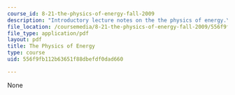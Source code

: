 ```yaml
---
course_id: 8-21-the-physics-of-energy-fall-2009
description: "Introductory lecture notes on the the physics of energy.\r\n"
file_location: /coursemedia/8-21-the-physics-of-energy-fall-2009/556f9fb112b63651f88dbefdf0dad660_MIT8_21s09_lec01.pdf
file_type: application/pdf
layout: pdf
title: The Physics of Energy
type: course
uid: 556f9fb112b63651f88dbefdf0dad660

---
```

None